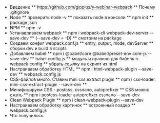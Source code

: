 * Введение
  ** https://github.com/gippius/y-webinar-webpack
  ** Почему .gitignore
* Node
  ** проверить node -v
  ** показать node в консоли
  ** npm init
  ** package.json
* NPM
  ** npm -v
* Устанавливаем webpack 
  ** npm i webpack-cli webpack-dev-server --save-dev 
  ** (--save-dev = -D)
  ** смотрим на package
* Создаем конфиг webpack.conf.js
  ** entry, output, mode, devServer
  ** сборки dev и build в scripts
* Добавляем babel
  ** npm i @babel/core  @babel/preset-env core-js --save-dev
  ** babel.config.js
  ** модуль и правило для бабеля в webpack config
  ** убрать ссылку на скрипт из html
* Настраиваем обработку HTML
  ** npm i html-webpack-plugin --save-dev 
  ** webpack.config.js
* CSS-файлов много. Ставим mini css extract plugin
  ** npm i css-loader mini-css-extract-plugin --save-dev
  ** 
* Минифицируем CSS - postcss, cssnano, autoprefixer
  ** CSS можно сжать
  ** npm i postcss-loader autoprefixer cssnano --save-dev
* Clean Webpack Plugin
  ** npm i clean-webpack-plugin   --save-dev
* Настраиваем обработку картинок
  ** встроенный лоадер
  ** webpack.config.js
* Что получилось